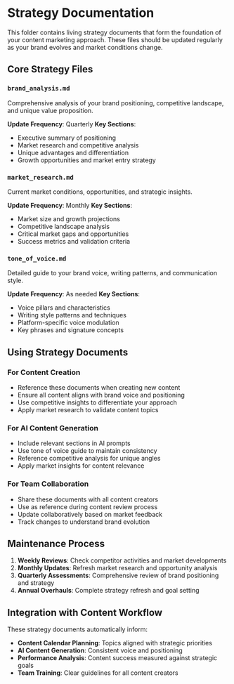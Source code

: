# Strategy Documentation

This folder contains living strategy documents that form the foundation of your content marketing approach. These files should be updated regularly as your brand evolves and market conditions change.

## Core Strategy Files

### `brand_analysis.md`
Comprehensive analysis of your brand positioning, competitive landscape, and unique value proposition.

**Update Frequency**: Quarterly
**Key Sections**:
- Executive summary of positioning
- Market research and competitive analysis
- Unique advantages and differentiation
- Growth opportunities and market entry strategy

### `market_research.md`
Current market conditions, opportunities, and strategic insights.

**Update Frequency**: Monthly
**Key Sections**:
- Market size and growth projections
- Competitive landscape analysis
- Critical market gaps and opportunities
- Success metrics and validation criteria

### `tone_of_voice.md`
Detailed guide to your brand voice, writing patterns, and communication style.

**Update Frequency**: As needed
**Key Sections**:
- Voice pillars and characteristics
- Writing style patterns and techniques
- Platform-specific voice modulation
- Key phrases and signature concepts

## Using Strategy Documents

### For Content Creation
- Reference these documents when creating new content
- Ensure all content aligns with brand voice and positioning
- Use competitive insights to differentiate your approach
- Apply market research to validate content topics

### For AI Content Generation
- Include relevant sections in AI prompts
- Use tone of voice guide to maintain consistency
- Reference competitive analysis for unique angles
- Apply market insights for content relevance

### For Team Collaboration
- Share these documents with all content creators
- Use as reference during content review process
- Update collaboratively based on market feedback
- Track changes to understand brand evolution

## Maintenance Process

1. **Weekly Reviews**: Check competitor activities and market developments
2. **Monthly Updates**: Refresh market research and opportunity analysis
3. **Quarterly Assessments**: Comprehensive review of brand positioning and strategy
4. **Annual Overhauls**: Complete strategy refresh and goal setting

## Integration with Content Workflow

These strategy documents automatically inform:
- **Content Calendar Planning**: Topics aligned with strategic priorities
- **AI Content Generation**: Consistent voice and positioning
- **Performance Analysis**: Content success measured against strategic goals
- **Team Training**: Clear guidelines for all content creators 